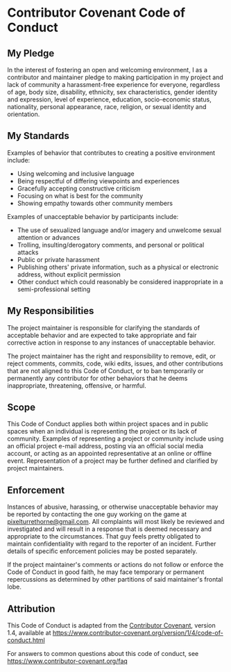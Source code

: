 # Contributor Covenant Code of Conduct

## My Pledge

In the interest of fostering an open and welcoming environment, I as a
contributor and maintainer pledge to making participation in my project and
lack of community a harassment-free experience for everyone, regardless of age, body
size, disability, ethnicity, sex characteristics, gender identity and expression,
level of experience, education, socio-economic status, nationality, personal
appearance, race, religion, or sexual identity and orientation.

## My Standards

Examples of behavior that contributes to creating a positive environment
include:

* Using welcoming and inclusive language
* Being respectful of differing viewpoints and experiences
* Gracefully accepting constructive criticism
* Focusing on what is best for the community
* Showing empathy towards other community members

Examples of unacceptable behavior by participants include:

* The use of sexualized language and/or imagery and unwelcome sexual attention or
 advances
* Trolling, insulting/derogatory comments, and personal or political attacks
* Public or private harassment
* Publishing others' private information, such as a physical or electronic
 address, without explicit permission
* Other conduct which could reasonably be considered inappropriate in a
 semi-professional setting

## My Responsibilities

The project maintainer is responsible for clarifying the standards of acceptable
behavior and are expected to take appropriate and fair corrective action in
response to any instances of unacceptable behavior.

The project maintainer has the right and responsibility to remove, edit, or
reject comments, commits, code, wiki edits, issues, and other contributions
that are not aligned to this Code of Conduct, or to ban temporarily or
permanently any contributor for other behaviors that he deems inappropriate,
threatening, offensive, or harmful.

## Scope

This Code of Conduct applies both within project spaces and in public spaces
when an individual is representing the project or its lack of community. Examples of
representing a project or community include using an official project e-mail
address, posting via an official social media account, or acting as an appointed
representative at an online or offline event. Representation of a project may be
further defined and clarified by project maintainers.

## Enforcement

Instances of abusive, harassing, or otherwise unacceptable behavior may be
reported by contacting the one guy working on the game at pixelturrethorne@gmail.com. All
complaints will most likely be reviewed and investigated and will result in a response that
is deemed necessary and appropriate to the circumstances. That guy feels pretty
obligated to maintain confidentiality with regard to the reporter of an incident.
Further details of specific enforcement policies may be posted separately.

If the project maintainer's comments or actions do not follow or enforce the Code of Conduct in 
good faith, he may face temporary or permanent repercussions as determined by other
partitions of said maintainer's frontal lobe.

## Attribution

This Code of Conduct is adapted from the [Contributor Covenant][homepage], version 1.4,
available at https://www.contributor-covenant.org/version/1/4/code-of-conduct.html

[homepage]: https://www.contributor-covenant.org

For answers to common questions about this code of conduct, see
https://www.contributor-covenant.org/faq
